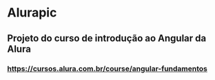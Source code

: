 # Alurapic

## Projeto do curso de introdução ao Angular da Alura

### https://cursos.alura.com.br/course/angular-fundamentos

